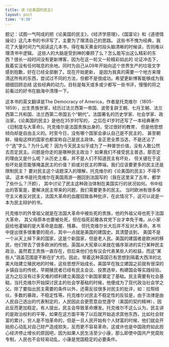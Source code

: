 ```yaml
---
title: 读《论美国的民主》
layout: post
time: '9:30'
---
```

题记：试图一气呵成的把《论美国的民主》，《经济学原理》，《国富论》和《道德情操论》这几本书的书评写了，主要为了理清自己的思路。
这些书不愧为经典，我花了大量时间力气阅读这几本书，得在每天黄金时段头脑清晰的时候读，否则难以理清书中逻辑。
这些人的大脑是受到神的眷顾了么？怎么能写出这么精彩的东西？很长一段时间没有更新博客，因为在这一轮又一轮精彩如此的
论证冲击下，我着实没有任何喘息的余地。同时为自己从09年开始向这个世界生产的垃圾文字感到抱歉，好在已经全部删了。现在开始更新，
是因为我真的需要一个地方来理清这所有的东西，尝试过不同的方法，但都不是很成功。希望更新博客能够成为我细细回顾总结
这些经典的动力。目标是每天或多或少都写一些书评，慢慢的将之前看过的好书在脑海中清理一下。


这本书的英文翻译是The Democracy of America，作者是托克维尔（1805-1859），出生贵族世家，经历过法兰西第一帝国、波旁复辟王朝、七月王朝、法兰西第二共和国、法兰西第二帝国五个“朝代”。法国著名的历史学家、社会学家、政治家。《论美国的民主》是他在35岁时写的，
之后在41岁时还写了一本经典著作《旧制度与大革命》。托克维尔是法国贵族出身的，受过很好的教育，
但是他思想倾向却是自由主义的。时至今日，没有哪个国家会承认自己是不民主的，
甚至朝鲜、缅甸这样的国家也都宣称自己是民主政体。金正恩全票当选，不是还沾了个“选”字么？为什么呢？
因为今天民主似乎成为了一种普世价值，没有人敢公然去否定民主。问题是你走的是哪种民主政治？
如果我们不接受民主普选，那否定的理由又是什么呢？从历史上看，并不是人们不知道民主有坏处，
但关键在于这些坏处是否能够掩盖民主的价值？抑或对民主的弊端，我们应该要更多的民主还是限制民主？
要对民主这个话题深入的理解，托克维尔的《论美国的民主》不得不读。
这本书是托克维尔在美国周游一圈回到法国写的（我在这里呆了五年，都学了些什么？汗颜），
其中讨论了民主这种政治体制在美国实行的状况如何。书中给出的答案是，要解决民主带来的问题，我们需要更多的民主。
当时欧洲有很多保守主义者反对民主，法国大革命的血腥招致各种批评，在此情况下，这可以说是一本为民主辩护的书。

托克维尔的外曾祖父就是在法国大革命中被处死的贵族，他的外祖父母也死于法国大革命，
其父母原本也要被处死，但在临死前雅各宾党下台才幸免于难。从小家庭给他灌输的是大革命是血腥、残暴。
但托克维尔长大后并不反对大革命。本书中提出很多很重要的观点，其中一点就是美国的建国史。其清楚谈到，
美国不是一个从天上掉下来的国家，这是个新国家，但是老人民。美国的建国者是欧洲的移民，他们带去了很多欧洲的传统。英国从大宪章以来就在循序渐进的实行某种民主政治，虽然君王贵族一直存在，但后来他们也有议会代表某些人的权益，而这“某些人”涵盖范围是不断在扩大的。因此，带着这种英国已有思想到隔着大西洋的北美大陆建立殖民地的时候，这些思想开始成长。美国早在独立建国之前就有很深的乡镇自治的传统，早期殖民者已经有民主会议、投票选举，构建国会等实践经验。这为之后没有过多灾难的顺利建立美国这个新国家奠定了基础。民主需要有社会基础，当托克维尔开始探讨民主的社会学基础的时候，他便成为了现代政治社会学之父。除了要指出民主需要的条件以外，还需反驳很多对民主的批评，如：拉帮结伙，多数的暴政，不稳定性等。托克维尔对民主不稳定性的反驳是，由于法律是由人民自己选出的代表制定的，人民因此会更愿意自觉遵守（美国的契约精神），因此反而更加稳定。有人提出，民主会导致革命爆发。托克维尔不这么认为，民主讲的是政治权利的平等，如果在这方面平等了以后就开始追求其他东西，比如社会财富的累计。穷人是不怕革命的，但是一旦人民开始有个人财富的时候，他们就会开始担心动乱对自己财产造成损失，反而更不容易革命。这或许也是中国政府如此担心经济停止增长的原因吧，因为如果人民生活至少小康，那么即使中国共产党腐败专制，人民也不会轻易动乱，小康是党国稳定的必要条件。

<!-- 100多年前出版的书籍《旧制度与大革命》在今天能够翻译成中文，而且受到广泛的关注当然有他的道理，那么本书的中文译本是在1992年出版的，那么由冯唐先生翻译，由桂玉芳和张芝联两位老先生做的校对，张芝联是中国有名的研究法国历史的学者，他写得序言，这个序言本身有助于我们了解托克维尔这本《旧制度与大革命》，那么译者就张芝联先生说，他说托克维尔他开宗就这样说，他写这本书他是关于法国革命的研究，而不是一部法国的大革命，我们知道法国大革命是欧洲历史上最大的一场革命，他对人类社会都有很大不一样，比方说中国革命，中国革命受到的影响一个是来自俄罗斯的十月革命，另一个就是法国的大革命，所以为什么会产生法国大革命，这确实是一个非常令人感兴趣的一个话题。
那么在这本书里面托克维尔对于法国大革命的主要论点可以分成这样几点，第一就是1789年法国大革命是迄今为止最伟大最激烈的革命，他代表法国的青春、热情、自豪、慷慨和真诚的年代，那么第二，法国大革命他是一件长期工作的最后完成，即使他没有发生古老的社会建筑同样也会倒塌，但是法国革命的业绩他是以突然的方式完成了需要长时期才能一点一滴完成的事情，就他的这个突然性，第三，法国革命呈现出了绝对性，但是又呈现出了连续性和反复性，那么然后第四，也是很重要的就涉及到了专制自由和平等，这三者之间关系的问题。
这方面书里面都有很多的叙述，那么我想张芝联先生还指出他说托克维尔的着作在1870年之后被冷落了七八十年，近几十年来在西方突然走运，这不是偶然的，因为保守的自由主义的思想抬头，托克维尔的政治观点重新受到了重视，我们知道托克维尔在中国也越来越受到重视，因为我知道中译本不仅中国内地有好几个中译本，在香港也有中译本，台湾也有中译本出现，可见两岸三地的中国人都很重视这本书的作用，因为这本书可以让我们有很深入的思考，比方这个书里面有些非常发人深省的观点，特别是我们看到像书里面说的，为什么在第四章就是路易十六统治时期他是旧君主制最繁荣的时期，何以繁荣反而加速了大革命的到来。
本来人们认为革命往往是在人民处于水深火热民不聊生的时候发生的，不是的，法国大革命的发生恰恰是在繁荣的时候，所以革命的发生并非总是因为人们的处境越来越坏，最经常的情况就是一向毫无怨言，仿佛若无其事的忍受着最难以忍受的法律的人民，一旦法律压力减轻他们就会猛力的把他抛弃，被革命摧毁的政府几乎总是比他前面的那个政权更好，而且经验告诉我们对于一个坏政府来说最危险的时刻通常就是他开始改革的时刻，只有伟大天才才能够拯救一位着手救济长期受压迫的臣民的君主。
这是非常有意思的观点，那么同时本书他说了，他说一场浩劫怎么样才能够避免呢，一方面是一个民族，他说就是法兰西民族，一方面是一个民族，其中发财的欲望每时每刻都在膨胀，全民都想发财，每一个老百姓都想发财，但是另一方面是一个政府，他不断的刺激这种新的热情，不断的从中作梗，点燃了又把他扑灭，就这样从两方面促使了自己的毁灭，这就是法国大革命，当时法国的国王所推行的政策，为什么在法国最繁荣的时候结果却爆发了大革命，本书的第五章也很有意思，他说为什么减轻人民的负担结果人民反而被激怒了，这里面举了很多具体的例子，那么我也注意到在中国的学者当中近年来有关托克维尔这本名着也引起了广泛的讨论。
那么其中我比较欣赏的是荣建先生的观点，荣建先生他认为从托克维尔这本书当中他有一些新的观点，那么我在这里跟大家分享的是这样的几个点，第一，那么革命是专制条件下解决权利更替的唯一的方式，因为专制的条件下他不可能有民主的，不可能有和平的方式让权利来更替，那么结果就是采取了革命的方式，那么对于法国大革命来说这点是非常明显的，其实不光说法国大革命，甚至我们看俄罗斯的大革命中国的大革命，中国的革命都有同样的特点，第二，就是以法国的情况来看，中央集权体制下的革命他不是彻底的粉碎旧的体制，而是在旧体制的废墟上建立起来的一个新的更完善而且也是更合理的一个专制的体制。
那么荣建先生他在谈到托克维尔的这本书谈到革命和他土壤的问题的时候，也有这样一个相当精采的一个叙述，他说专制制度他既是革命的土壤，但是他也是革命的葬身之地，所以荣建先生也特别注意到就是中国从90年代改革开放以来，特别经过了社会的激烈的动荡之后，人们普遍认识到必须要告别革命，那么在这种情况下我们看一看一百多年前的当时还说还是一位法国年轻的学者所写的《旧制度与大革命》，他为什么在中国会广泛引起人们的关注，因为人们从托克维尔对法国大革命产生的土壤和原因的研究当中可以看到我们说的，就是可以古为今用也可以洋为中用。
-->
